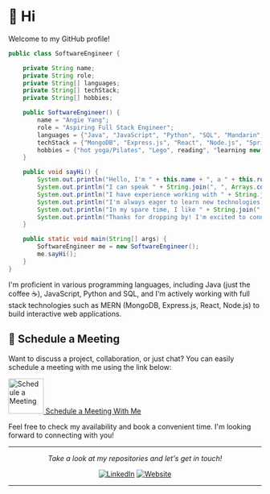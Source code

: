 # 👋 Hi

Welcome to my GitHub profile!

```java
public class SoftwareEngineer {

    private String name;
    private String role;
    private String[] languages;
    private String[] techStack;
    private String[] hobbies;

    public SoftwareEngineer() {
        name = "Angie Yang";
        role = "Aspiring Full Stack Engineer";
        languages = {"Java", "JavaScript", "Python", "SQL", "Mandarin", "Cantonese"};
        techStack = {"MongoDB", "Express.js", "React", "Node.js", "Spring Boot", "Angular"};
        hobbies = {"hot yoga/Pilates", "Lego", reading", "learning new things"};
    }

    public void sayHi() {
        System.out.println("Hello, I'm " + this.name + ", a " + this.role + ".");
        System.out.println("I can speak " + String.join(", ", Arrays.copyOfRange(this.languages, 4, 6)) + ", and code in " + String.join(", ", Arrays.copyOfRange(this.languages, 0, 4)) + ". That's right, I'm bilingual in both human and computer languages!");
        System.out.println("I have experience working with " + String.join(", ", this.techStack).");
        System.out.println("I'm always eager to learn new technologies and frameworks to enhance my skills and deliver quality products.");
        System.out.println("In my spare time, I like " + String.join(", ", this.hobbies) + ".");
        System.out.println("Thanks for dropping by! I'm excited to connect with fellow developers!");
    }

    public static void main(String[] args) {
        SoftwareEngineer me = new SoftwareEngineer();
        me.sayHi();
    }
}

```

I'm proficient in various programming languages, including Java (just the coffee ☕), JavaScript, Python and SQL, and I'm actively working with full stack technologies such as MERN (MongoDB, Express.js, React, Node.js) to build interactive web applications.

## 📅 Schedule a Meeting

Want to discuss a project, collaboration, or just chat? You can easily schedule a meeting with me using the link below:

<p align="left">
  <a href="https://calendly.com/qiangie-yang" rel="nofollow">
    <img width="70" alt="Schedule a Meeting" src="https://i.pinimg.com/originals/6b/17/60/6b17609b00e8842da890ad3a27d1ceb7.gif">
  </a>
    <a href="https://calendly.com/qiangie-yang" rel="nofollow"> Schedule a Meeting With Me</a>
</p>

Feel free to check my availability and book a convenient time. I'm looking forward to connecting with you!


<hr>

<p align="center" dir="auto">
  <i>Take a look at my repositories and let's get in touch!</i>
</p>
<p align="center" dir="auto">
  <a href="https://www.linkedin.com/in/angie1yang/" rel="nofollow"><img src="https://img.icons8.com/material-outlined/30/000000/linkedin.png" alt="LinkedIn" style="max-width: 100%;"></a>
  <a href="https://enqidev.vercel.app/" rel="nofollow"><img src="https://img.icons8.com/material-outlined/27/000000/geography.png" alt="Website" style="max-width: 100%;"></a>
</p>

<hr>
